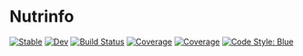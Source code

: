 # Nutrinfo

[![Stable](https://img.shields.io/badge/docs-stable-blue.svg)](https://rogermateer.github.io/Nutrinfo.jl/stable)
[![Dev](https://img.shields.io/badge/docs-dev-blue.svg)](https://rogermateer.github.io/Nutrinfo.jl/dev)
[![Build Status](https://github.com/rogermateer/Nutrinfo.jl/actions/workflows/CI.yml/badge.svg?branch=main)](https://github.com/rogermateer/Nutrinfo.jl/actions/workflows/CI.yml?query=branch%3Amain)
[![Coverage](https://codecov.io/gh/rogermateer/Nutrinfo.jl/branch/main/graph/badge.svg)](https://codecov.io/gh/rogermateer/Nutrinfo.jl)
[![Coverage](https://coveralls.io/repos/github/rogermateer/Nutrinfo.jl/badge.svg?branch=main)](https://coveralls.io/github/rogermateer/Nutrinfo.jl?branch=main)
[![Code Style: Blue](https://img.shields.io/badge/code%20style-blue-4495d1.svg)](https://github.com/invenia/BlueStyle)
